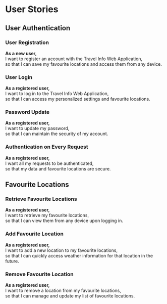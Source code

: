 # User Stories

## User Authentication

### User Registration
**As a new user,**<br>
I want to register an account with the Travel Info Web Application,<br>
so that I can save my favourite locations and access them from any device.<br>

### User Login
**As a registered user,**<br>
I want to log in to the Travel Info Web Application,<br>
so that I can access my personalized settings and favourite locations.<br>

### Password Update
**As a registered user,**<br>
I want to update my password,<br>
so that I can maintain the security of my account.<br>

### Authentication on Every Request
**As a registered user,**<br>
I want all my requests to be authenticated,<br>
so that my data and favourite locations are secure.<br>

## Favourite Locations

### Retrieve Favourite Locations
**As a registered user,**<br>
I want to retrieve my favourite locations,<br>
so that I can view them from any device upon logging in.<br>

### Add Favourite Location
**As a registered user,**<br>
I want to add a new location to my favourite locations,<br>
so that I can quickly access weather information for that location in the future.<br>

### Remove Favourite Location
**As a registered user,**<br>
I want to remove a location from my favourite locations,<br>
so that I can manage and update my list of favourite locations.<br>

